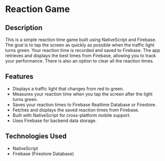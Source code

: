 # Reaction Game

## Description

This is a simple reaction time game built using NativeScript and Firebase. The goal is to tap the screen as quickly as possible when the traffic light turns green. Your reaction time is recorded and saved to Firebase. The app retrieves and displays the best times from Firebase, allowing you to track your performance. There is also an option to clear all the reaction times.

## Features

- Displays a traffic light that changes from red to green.
- Measures your reaction time when you tap the screen after the light turns green.
- Saves your reaction times to Firebase Realtime Database or Firestore.
- Fetches and displays the saved reaction times from Firebase.
- Built with NativeScript for cross-platform mobile support.
- Uses Firebase for backend data storage.

## Technologies Used

- NativeScript
- Firebase (Firestore Database)
